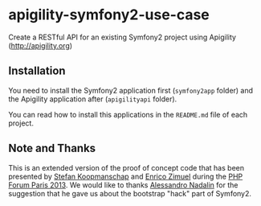 apigility-symfony2-use-case
===========================

Create a RESTful API for an existing Symfony2 project using Apigility (http://apigility.org)


Installation
------------

You need to install the Symfony2 application first (`symfony2app` folder) and the Apigility application after (`apigilityapi` folder).

You can read how to install this applications in the `README.md` file of each project.


Note and Thanks
---------------

This is an extended version of the proof of concept code that has been presented by [Stefan Koopmanschap](http://www.stefankoopmanschap.com/) and [Enrico Zimuel](http://www.zimuel.it) during the [PHP Forum Paris 2013](http://afup.org/pages/forumphp2013/). We would like to thanks [Alessandro Nadalin](http://odino.org/) for the suggestion that he gave us about the bootstrap "hack" part of Symfony2.


